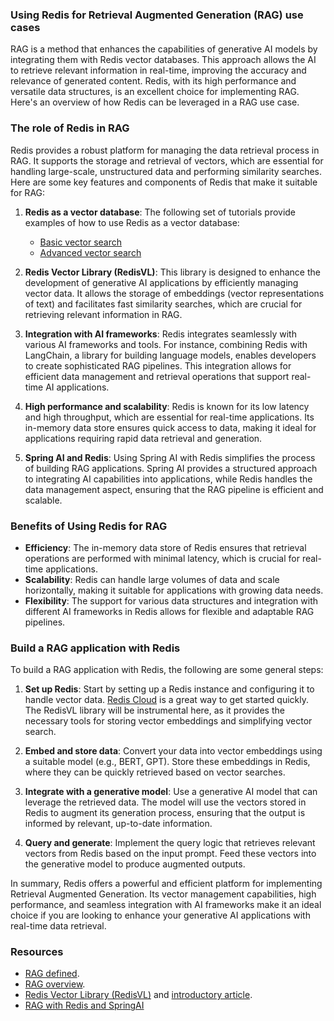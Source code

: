 ### Using Redis for Retrieval Augmented Generation (RAG) use cases

RAG is a method that enhances the capabilities of generative AI models by integrating them with Redis vector databases.
This approach allows the AI to retrieve relevant information in real-time, improving the accuracy and relevance of generated content.
Redis, with its high performance and versatile data structures, is an excellent choice for implementing RAG.
Here's an overview of how Redis can be leveraged in a RAG use case.

### The role of Redis in RAG

Redis provides a robust platform for managing the data retrieval process in RAG.
It supports the storage and retrieval of vectors, which are essential for handling large-scale, unstructured data and performing similarity searches.
Here are some key features and components of Redis that make it suitable for RAG:

1. **Redis as a vector database**: The following set of tutorials provide examples of how to use Redis as a vector database:
    - [Basic vector search ](redisinsight:_?tutorialId=vss-vectors-basic)
    - [Advanced vector search](redisinsight:_?tutorialId=vss-vectors-adv-hash)

1. **Redis Vector Library (RedisVL)**: This library is designed to enhance the development of generative AI applications by efficiently managing vector data. It allows the storage of embeddings (vector representations of text) and facilitates fast similarity searches, which are crucial for retrieving relevant information in RAG.

1. **Integration with AI frameworks**: Redis integrates seamlessly with various AI frameworks and tools. For instance, combining Redis with LangChain, a library for building language models, enables developers to create sophisticated RAG pipelines. This integration allows for efficient data management and retrieval operations that support real-time AI applications.

1. **High performance and scalability**: Redis is known for its low latency and high throughput, which are essential for real-time applications. Its in-memory data store ensures quick access to data, making it ideal for applications requiring rapid data retrieval and generation.

1. **Spring AI and Redis**: Using Spring AI with Redis simplifies the process of building RAG applications. Spring AI provides a structured approach to integrating AI capabilities into applications, while Redis handles the data management aspect, ensuring that the RAG pipeline is efficient and scalable.

### Benefits of Using Redis for RAG

- **Efficiency**: The in-memory data store of Redis ensures that retrieval operations are performed with minimal latency, which is crucial for real-time applications.
- **Scalability**: Redis can handle large volumes of data and scale horizontally, making it suitable for applications with growing data needs.
- **Flexibility**: The support for various data structures and integration with different AI frameworks in Redis allows for flexible and adaptable RAG pipelines.

### Build a RAG application with Redis

To build a RAG application with Redis, the following are some general steps:

1. **Set up Redis**: Start by setting up a Redis instance and configuring it to handle vector data. [Redis Cloud](https://redis.io/try-free/?utm_source=redisinsight&utm_medium=app&utm_campaign=RAG_tutorial) is a great way to get started quickly. The RedisVL library will be instrumental here, as it provides the necessary tools for storing vector embeddings and simplifying vector search.

1. **Embed and store data**: Convert your data into vector embeddings using a suitable model (e.g., BERT, GPT). Store these embeddings in Redis, where they can be quickly retrieved based on vector searches.

1. **Integrate with a generative model**: Use a generative AI model that can leverage the retrieved data. The model will use the vectors stored in Redis to augment its generation process, ensuring that the output is informed by relevant, up-to-date information.

1. **Query and generate**: Implement the query logic that retrieves relevant vectors from Redis based on the input prompt. Feed these vectors into the generative model to produce augmented outputs.

In summary, Redis offers a powerful and efficient platform for implementing Retrieval Augmented Generation. Its vector management capabilities, high performance, and seamless integration with AI frameworks make it an ideal choice if you are looking to enhance your generative AI applications with real-time data retrieval.

### Resources

- [RAG defined](https://redis.io/glossary/retrieval-augmented-generation/?utm_source=redisinsight&utm_medium=main&utm_campaign=tutorials).
- [RAG overview](https://redis.io/kb/doc/2ok7xd1drq/how-to-perform-retrieval-augmented-generation-rag-with-redis?utm_source=redisinsight&utm_medium=main&utm_campaign=tutorials).
- [Redis Vector Library (RedisVL)](https://redis.io/docs/latest/integrate/redisvl/?utm_source=redisinsight&utm_medium=main&utm_campaign=tutorials) and [introductory article](https://redis.io/blog/introducing-the-redis-vector-library-for-enhancing-genai-development/?utm_source=redisinsight&utm_medium=main&utm_campaign=tutorials).
- [RAG with Redis and SpringAI](https://redis.io/blog/building-a-rag-application-with-redis-and-spring-ai/?utm_source=redisinsight&utm_medium=main&utm_campaign=tutorials)
